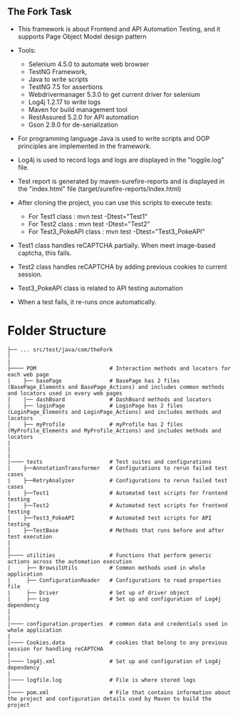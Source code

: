 ## The Fork Task

- This framework is about Frontend and API Automation Testing, and it supports Page Object Model design pattern

- Tools:
  - Selenium 4.5.0 to automate web browser
  - TestNG Framework,
  - Java to write scripts 
  - TestNG 7.5 for assertions
  - Webdrivermanager 5.3.0 to get current driver for selenium
  - Log4j 1.2.17 to write logs
  - Maven for build management tool
  - RestAssured 5.2.0 for API automation
  - Gson 2.9.0 for de-serialization
  
- For programming language Java is used to write scripts and OOP principles are implemented in the framework.

- Log4j is used to record logs and logs are displayed in the "loggile.log" file.

- Test report is generated by maven-surefire-reports and is displayed in the "index.html" file (target/surefire-reports/index.html)

- After cloning the project, you can use this scripts to execute tests:
    - For Test1 class : mvn test -Dtest="Test1"
    - For Test2 class : mvn test -Dtest="Test2"
    - For Test3_PokeAPI class : mvn test -Dtest="Test3_PokeAPI"

- Test1 class handles reCAPTCHA partially. When meet image-based captcha, this fails.
- Test2 class handles reCAPTCHA by adding previous cookies to current session.
- Test3_PokeAPI class is related to API testing automation
- When a test fails, it re-runs once automatically.

# Folder Structure
    ├── ... src/test/java/com/theFork
    │
    |
    ├──── POM                       # Interaction methods and locators for each web page
    |    ├── basePage               # BasePage has 2 files (BasePage_Elements and BasePage_Actions) and includes common methods and locators used in every web pages
    |    |── dashBoard              # DashBoard methods and locators
    |    ├── loginPage              # LoginPage has 2 files (LoginPage_Elements and LoginPage_Actions) and includes methods and locators
    │    ├── myProfile              # myProfile has 2 files (MyProfile_Elements and MyProfile_Actions) and includes methods and locators
    |    
    |
    |
    |──── tests                     # Test suites and configurations
    |    ├──AnnotationTransformer   # Configurations to rerun failed test cases
    |    ├──RetryAnalyzer           # Configurations to rerun failed test cases
    |    ├──Test1                   # Automated test scripts for frontend testing
    │    ├──Test2                   # Automated test scripts for frontend testing
    │    ├──Test3_PokeAPI           # Automated test scripts for API testing
    |    ├──TestBase                # Methods that runs before and after test execution
    |    
    |  
    ├──── utilities                 # Functions that perform generic actions across the automation execution
    |     ├── BrowsilUtils          # Common methods used in whole application
    |     ├── ConfigurationReader   # Configurations to read properties file
    |     ├── Driver                # Set up of driver object
    |     ├── Log                   # Set up and configuration of Log4j dependency
    |
    |
    |──── configuration.properties  # common data and credentials used in whole application
    |
    |──── Cookies.data              # cookies that belong to any previous session for handling reCAPTCHA
    |
    |──── log4j.xml                 # Set up and configuration of Log4j dependency
    |
    |──── logfile.log               # File is where stored logs
    |
    |──── pom.xml                   # File that contains information about the project and configuration details used by Maven to build the project